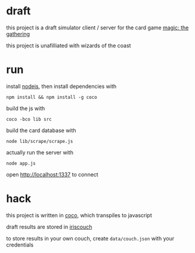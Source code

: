 # draft

this project is a draft simulator client / server for the card game
[magic: the gathering](http://en.wikipedia.org/wiki/Magic:_The_Gathering)

this project is unafilliated with wizards of the coast

# run

install [nodejs](http://nodejs.org), then install dependencies with

    npm install && npm install -g coco

build the js with

    coco -bco lib src

build the card database with

    node lib/scrape/scrape.js

actually run the server with

    node app.js

open <http://localhost:1337> to connect

# hack

this project is written in [coco](https://github.com/satyr/coco), which
transpiles to javascript

draft results are stored in
[iriscouch](https://aeosynth.iriscouch.com:6984/_utils/)

to store results in your own couch, create `data/couch.json` with your
credentials
